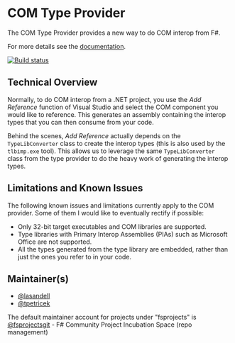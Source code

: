 # COM Type Provider

The COM Type Provider provides a new way to do COM interop from F#.

For more details see the [documentation](http://fsprojects.github.io/FSharp.ComProvider/).

[![Build status](https://ci.appveyor.com/api/projects/status/75x143ra44sp4uye)](https://ci.appveyor.com/project/lasandell/fsharp-comprovider)

## Technical Overview

Normally, to do COM interop from a .NET project, you use the _Add Reference_
function of Visual Studio and select the COM component you would like to
reference. This generates an assembly containing the interop types that you can
then consume from your code.

Behind the scenes, _Add Reference_ actually depends on the `TypeLibConverter`
class to create the interop types (this is also used by the `tlbimp.exe` tool).
This allows us to leverage the same `TypeLibConverter` class from the type
provider to do the heavy work of generating the interop types.

## Limitations and Known Issues

The following known issues and limitations currently apply to the COM provider.
Some of them I would like to eventually rectify if possible:

* Only 32-bit target executables and COM libraries are supported.
* Type libraries with Primary Interop Assemblies (PIAs) such as Microsoft
  Office are not supported.
* All the types generated from the type library are embedded, rather than
  just the ones you refer to in your code.

## Maintainer(s)

- [@lasandell](https://github.com/lasandell)
- [@tpetricek](https://github.com/tpetricek)

The default maintainer account for projects under "fsprojects" is [@fsprojectsgit](https://github.com/fsprojectsgit) - F# Community Project Incubation Space (repo management)
